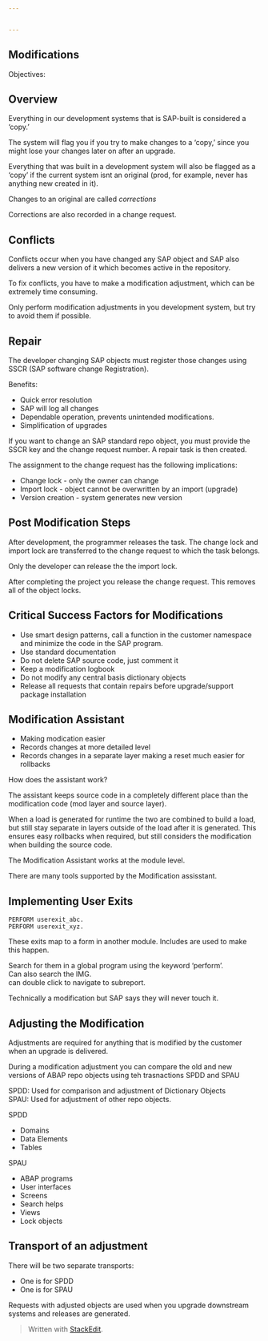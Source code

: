 ```yaml
---


---
```


<h2 id="modifications">Modifications</h2>
<p>Objectives:</p>
<h2 id="overview">Overview</h2>
<p>Everything in our development systems that is SAP-built is considered a ‘copy.’</p>
<p>The system will flag you if you try to make changes to a ‘copy,’ since you might lose your changes later on after an upgrade.</p>
<p>Everything that was built in a development system will also be flagged as a ‘copy’ if the current system isnt an original (prod, for example, never has anything new created in it).</p>
<p>Changes to an original are called <em>corrections</em></p>
<p>Corrections are also recorded in a change request.</p>
<h2 id="conflicts">Conflicts</h2>
<p>Conflicts occur when you have changed any SAP object and SAP also delivers a new version of it which becomes active in the repository.</p>
<p>To fix conflicts, you have to make a modification adjustment, which can be extremely time consuming.</p>
<p>Only perform modification adjustments in you development system, but try to avoid them if possible.</p>
<h2 id="repair">Repair</h2>
<p>The developer changing SAP objects must register those changes using SSCR (SAP software change Registration).</p>
<p>Benefits:</p>
<ul>
<li>Quick error resolution</li>
<li>SAP will log all changes</li>
<li>Dependable operation, prevents unintended modifications.</li>
<li>Simplification of upgrades</li>
</ul>
<p>If you want to change an SAP standard repo object, you must provide the SSCR key and the change request number. A repair task is then created.</p>
<p>The assignment to the change request has the following implications:</p>
<ul>
<li>Change lock - only the owner can change</li>
<li>Import lock - object cannot be overwritten by an import (upgrade)</li>
<li>Version creation - system generates new version</li>
</ul>
<h2 id="post-modification-steps">Post Modification Steps</h2>
<p>After development, the programmer releases the task. The change lock and import lock are transferred to the change request to which the task belongs.</p>
<p>Only the developer can release the the import lock.</p>
<p>After completing the project you release the change request. This removes all of the object locks.</p>
<h2 id="critical-success-factors-for-modifications">Critical Success Factors for Modifications</h2>
<ul>
<li>Use smart design patterns, call a function in the customer namespace and minimize the code in the SAP program.</li>
<li>Use standard documentation</li>
<li>Do not delete SAP source code, just comment it</li>
<li>Keep a modification logbook</li>
<li>Do not modify any central basis dictionary objects</li>
<li>Release all requests that contain repairs before upgrade/support package installation</li>
</ul>
<h2 id="modification-assistant">Modification Assistant</h2>
<ul>
<li>Making modication easier</li>
<li>Records changes at more detailed level</li>
<li>Records changes in a separate layer making a reset much easier for rollbacks</li>
</ul>
<p>How does the assistant work?</p>
<p>The assistant keeps source code in a completely different place than the modification code (mod layer and source layer).</p>
<p>When a load is generated for runtime the two are combined to build a load, but still stay separate in layers outside of the load after it is generated. This ensures easy rollbacks when required, but still considers the modification when building the source code.</p>
<p>The Modification Assistant works at the module level.</p>
<p>There are many tools supported by the Modification assisstant.</p>
<h2 id="implementing-user-exits">Implementing User Exits</h2>
<pre class=" language-abap"><code class="prism  language-abap"><span class="token keyword">PERFORM</span> userexit_abc<span class="token punctuation">.</span>
<span class="token keyword">PERFORM</span> userexit_xyz<span class="token punctuation">.</span>
</code></pre>
<p>These exits map to a form in another module. Includes are used to make this happen.</p>
<p>Search for them in a global program using the keyword ‘perform’.<br>
Can also search the IMG.<br>
can double click to navigate to subreport.</p>
<p>Technically a modification but SAP says they will never touch it.</p>
<h2 id="adjusting-the-modification">Adjusting the Modification</h2>
<p>Adjustments are required for anything that is modified by the customer when an upgrade is delivered.</p>
<p>During a modification adjustment you can compare the old and new versions of ABAP repo objects using teh trasnactions SPDD and SPAU</p>
<p>SPDD: Used for comparison and adjustment of Dictionary Objects<br>
SPAU: Used for adjustment of other repo objects.</p>
<p>SPDD</p>
<ul>
<li>Domains</li>
<li>Data Elements</li>
<li>Tables</li>
</ul>
<p>SPAU</p>
<ul>
<li>ABAP programs</li>
<li>User interfaces</li>
<li>Screens</li>
<li>Search helps</li>
<li>Views</li>
<li>Lock objects</li>
</ul>
<h2 id="transport-of-an-adjustment">Transport of an adjustment</h2>
<p>There will be two separate transports:</p>
<ul>
<li>One is for SPDD</li>
<li>One is for SPAU</li>
</ul>
<p>Requests with adjusted objects are used when you upgrade downstream systems and releases are generated.</p>
<blockquote>
<p>Written with <a href="https://stackedit.io/">StackEdit</a>.</p>
</blockquote>

